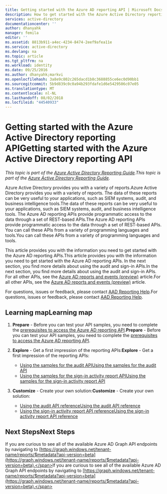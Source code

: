 ```yaml
---
title: Getting started with the Azure AD reporting API | Microsoft Docs
description: How to get started with the Azure Active Directory reporting API
services: active-directory
documentationcenter: ''
author: dhanyahk
manager: femila
editor: ''
ms.assetid: 8813b911-a4ec-4234-8474-2eef9afea11e
ms.service: active-directory
ms.devlang: na
ms.topic: article
ms.tgt_pltfrm: na
ms.workload: identity
ms.date: 09/25/2016
ms.author: dhanyahk;markvi
ms.openlocfilehash: 3a8e9c802c265dacd1b8c3688855ce6ec0d90bb1
ms.sourcegitcommit: 5b9d839c0c0a94b293fdafe1d6e5429506c07e05
ms.translationtype: MT
ms.contentlocale: nl-NL
ms.lasthandoff: 08/02/2018
ms.locfileid: "44540933"
---
```

# <a name="getting-started-with-the-azure-active-directory-reporting-api"></a><span data-ttu-id="13e15-103">Getting started with the Azure Active Directory reporting API</span><span class="sxs-lookup"><span data-stu-id="13e15-103">Getting started with the Azure Active Directory reporting API</span></span>
<span data-ttu-id="13e15-104">*This topic is part of the [Azure Active Directory Reporting Guide](active-directory-reporting-guide.md).*</span><span class="sxs-lookup"><span data-stu-id="13e15-104">*This topic is part of the [Azure Active Directory Reporting Guide](active-directory-reporting-guide.md).*</span></span>

<span data-ttu-id="13e15-105">Azure Active Directory provides you with a variety of reports.</span><span class="sxs-lookup"><span data-stu-id="13e15-105">Azure Active Directory provides you with a variety of reports.</span></span> <span data-ttu-id="13e15-106">The data of these reports can be very useful to your applications, such as SIEM systems, audit, and business intelligence tools.</span><span class="sxs-lookup"><span data-stu-id="13e15-106">The data of these reports can be very useful to your applications, such as SIEM systems, audit, and business intelligence tools.</span></span> <span data-ttu-id="13e15-107">The Azure AD reporting APIs provide programmatic access to the data through a set of REST-based APIs.</span><span class="sxs-lookup"><span data-stu-id="13e15-107">The Azure AD reporting APIs provide programmatic access to the data through a set of REST-based APIs.</span></span> <span data-ttu-id="13e15-108">You can call these APIs from a variety of programming languages and tools.</span><span class="sxs-lookup"><span data-stu-id="13e15-108">You can call these APIs from a variety of programming languages and tools.</span></span>

<span data-ttu-id="13e15-109">This article provides you with the information you need to get started with the Azure AD reporting APIs.</span><span class="sxs-lookup"><span data-stu-id="13e15-109">This article provides you with the information you need to get started with the Azure AD reporting APIs.</span></span>
<span data-ttu-id="13e15-110">In the next section, you find more details about using the audit and sign-in APIs.</span><span class="sxs-lookup"><span data-stu-id="13e15-110">In the next section, you find more details about using the audit and sign-in APIs.</span></span> <span data-ttu-id="13e15-111">For all other APIs, see the [Azure AD reports and events (preview)](https://msdn.microsoft.com/Library/Azure/Ad/Graph/howto/azure-ad-reports-and-events-preview) article.</span><span class="sxs-lookup"><span data-stu-id="13e15-111">For all other APIs, see the [Azure AD reports and events (preview)](https://msdn.microsoft.com/Library/Azure/Ad/Graph/howto/azure-ad-reports-and-events-preview) article.</span></span>

<span data-ttu-id="13e15-112">For questions, issues or feedback, please contact [AAD Reporting Help](mailto:aadreportinghelp@microsoft.com).</span><span class="sxs-lookup"><span data-stu-id="13e15-112">For questions, issues or feedback, please contact [AAD Reporting Help](mailto:aadreportinghelp@microsoft.com).</span></span>

## <a name="learning-map"></a><span data-ttu-id="13e15-113">Learning map</span><span class="sxs-lookup"><span data-stu-id="13e15-113">Learning map</span></span>
1. <span data-ttu-id="13e15-114">**Prepare** - Before you can test your API samples, you need to complete the [prerequisites to access the Azure AD reporting API](active-directory-reporting-api-prerequisites.md).</span><span class="sxs-lookup"><span data-stu-id="13e15-114">**Prepare** - Before you can test your API samples, you need to complete the [prerequisites to access the Azure AD reporting API](active-directory-reporting-api-prerequisites.md).</span></span>
2. <span data-ttu-id="13e15-115">**Explore** - Get a first impression of the reporting APIs:</span><span class="sxs-lookup"><span data-stu-id="13e15-115">**Explore** - Get a first impression of the reporting APIs:</span></span>
   
   * [<span data-ttu-id="13e15-116">Using the samples for the audit API</span><span class="sxs-lookup"><span data-stu-id="13e15-116">Using the samples for the audit API</span></span>](active-directory-reporting-api-audit-samples.md) 
   * [<span data-ttu-id="13e15-117">Using the samples for the sign-in activity report API</span><span class="sxs-lookup"><span data-stu-id="13e15-117">Using the samples for the sign-in activity report API</span></span>](active-directory-reporting-api-sign-in-activity-samples.md)
3. <span data-ttu-id="13e15-118">**Customize** -  Create your own solution:</span><span class="sxs-lookup"><span data-stu-id="13e15-118">**Customize** -  Create your own solution:</span></span> 
   
   * [<span data-ttu-id="13e15-119">Using the audit API reference</span><span class="sxs-lookup"><span data-stu-id="13e15-119">Using the audit API reference</span></span>](active-directory-reporting-api-audit-reference.md) 
   * [<span data-ttu-id="13e15-120">Using the sign-in activity report API reference</span><span class="sxs-lookup"><span data-stu-id="13e15-120">Using the sign-in activity report API reference</span></span>](active-directory-reporting-api-sign-in-activity-reference.md)

## <a name="next-steps"></a><span data-ttu-id="13e15-121">Next Steps</span><span class="sxs-lookup"><span data-stu-id="13e15-121">Next Steps</span></span>
<span data-ttu-id="13e15-122">If you are curious to see all of the available Azure AD Graph API endpoints by navigating to [https://graph.windows.net/tenant-name/reports/$metadata?api-version=beta](https://graph.windows.net/tenant-name/reports/$metadata?api-version=beta).</span><span class="sxs-lookup"><span data-stu-id="13e15-122">If you are curious to see all of the available Azure AD Graph API endpoints by navigating to [https://graph.windows.net/tenant-name/reports/$metadata?api-version=beta](https://graph.windows.net/tenant-name/reports/$metadata?api-version=beta).</span></span>

